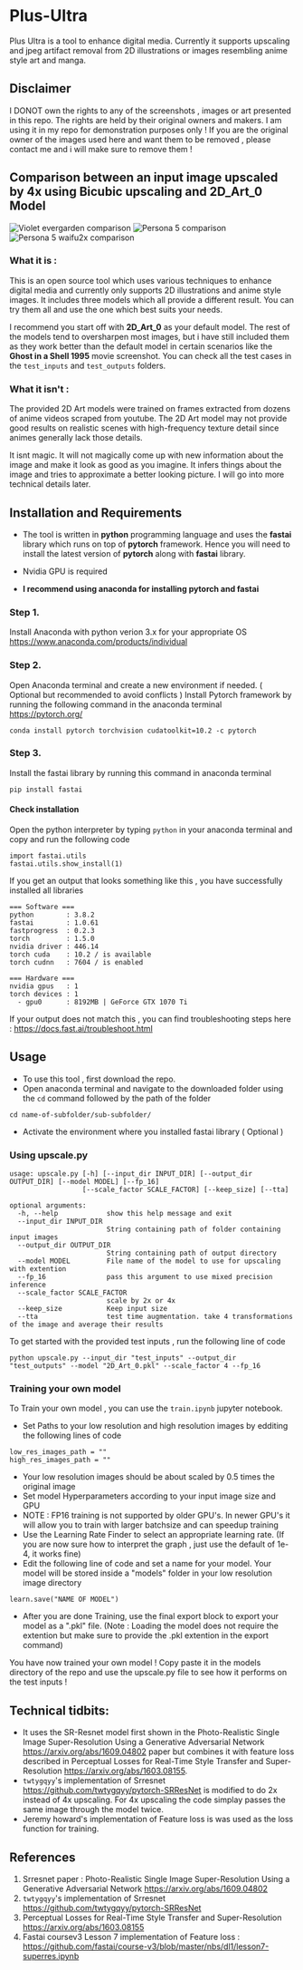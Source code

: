# Plus-Ultra
Plus Ultra is a tool to enhance digital media. Currently it supports upscaling and jpeg artifact removal from 2D illustrations or images resembling anime style art and manga.

## Disclaimer
I DONOT own the rights to any of the screenshots , images or art presented in this repo. The rights are held by their original owners and makers. I am using it in my repo for demonstration purposes only !
If you are the original owner of the images used here and want them to be removed , please contact me and i will make sure to remove them !

## Comparison between an input image upscaled by 4x using Bicubic upscaling and 2D_Art_0 Model
![Violet evergarden comparison](https://raw.githubusercontent.com/AtharvBhat/Plus-Ultra/master/results/VioletEvergarden_comparison.png)
![Persona 5 comparison](https://raw.githubusercontent.com/AtharvBhat/Plus-Ultra/master/results/Persona5_comparison.png)
![Persona 5 waifu2x comparison](https://raw.githubusercontent.com/AtharvBhat/Plus-Ultra/master/results/Persona5_comparison.png)

### What it is :
This is an open source tool which uses various techniques to enhance digital media and currently only supports 2D illustrations and anime style images.
It includes three models which all provide a different result. You can try them all and use the one which best suits your needs.

I recommend you start off with **2D_Art_0** as your default model. The rest of the models tend to oversharpen most images, but i have still included them as they work better than the default model in certain scenarios like the **Ghost in a Shell 1995** movie screenshot. You can check all the test cases in the `test_inputs` and `test_outputs` folders.

### What it isn't :
The provided 2D Art models were trained on frames extracted from dozens of anime videos scraped from youtube.
The 2D Art model may not provide good results on realistic scenes with high-frequency texture detail since animes generally lack those details.

It isnt magic. It will not magically come up with new information about the image and make it look as good as you imagine. It infers things about the image and tries to approximate a better looking picture.  I will go into more technical details later.


## Installation and Requirements


* The tool is written in **python** programming language and uses the **fastai** library which runs on top of **pytorch** framework. Hence you will need to install the latest version of **pytorch** along with **fastai** library.

* Nvidia GPU is required

* **I recommend using anaconda for installing pytorch and fastai**

### Step 1.
Install Anaconda with python verion 3.x for your appropriate OS
https://www.anaconda.com/products/individual

### Step 2.
Open Anaconda terminal and create a new environment if needed. ( Optional but recommended to avoid conflicts )
Install Pytorch framework by running the following command in the anaconda terminal https://pytorch.org/

`conda install pytorch torchvision cudatoolkit=10.2 -c pytorch`

### Step 3.
Install the fastai library by running this command in anaconda terminal

`pip install fastai`

#### Check installation
Open the python interpreter by typing `python` in your anaconda terminal and copy and run the following code
```
import fastai.utils
fastai.utils.show_install(1)
```

If you get an output that looks something like this , you have successfully installed all libraries
```
=== Software ===
python        : 3.8.2
fastai        : 1.0.61
fastprogress  : 0.2.3
torch         : 1.5.0
nvidia driver : 446.14
torch cuda    : 10.2 / is available
torch cudnn   : 7604 / is enabled

=== Hardware ===
nvidia gpus   : 1
torch devices : 1
  - gpu0      : 8192MB | GeForce GTX 1070 Ti
```

If your output does not match this , you can find troubleshooting steps here : https://docs.fast.ai/troubleshoot.html

## Usage
* To use this tool , first download the repo.
* Open anaconda terminal and navigate to the downloaded folder using the `cd` command followed by the path of the folder
```
cd name-of-subfolder/sub-subfolder/
```
* Activate the environment where you installed fastai library ( Optional )

### Using upscale.py
```
usage: upscale.py [-h] [--input_dir INPUT_DIR] [--output_dir OUTPUT_DIR] [--model MODEL] [--fp_16]
                  [--scale_factor SCALE_FACTOR] [--keep_size] [--tta]

optional arguments:
  -h, --help            show this help message and exit
  --input_dir INPUT_DIR
                        String containing path of folder containing input images
  --output_dir OUTPUT_DIR
                        String containing path of output directory
  --model MODEL         File name of the model to use for upscaling with extention
  --fp_16               pass this argument to use mixed precision inference
  --scale_factor SCALE_FACTOR
                        scale by 2x or 4x
  --keep_size           Keep input size
  --tta                 test time augmentation. take 4 transformations of the image and average their results
```
To get started with the provided test inputs , run the following line of code
```
python upscale.py --input_dir "test_inputs" --output_dir "test_outputs" --model "2D_Art_0.pkl" --scale_factor 4 --fp_16
```

### Training your own model

To Train your own model , you can use the `train.ipynb` jupyter notebook.
* Set Paths to your low resolution and high resolution images by edditing the following lines of code
```
low_res_images_path = ""
high_res_images_path = ""
```
* Your low resolution images should be about scaled by 0.5 times the original image
* Set model Hyperparameters according to your input image size and GPU
* NOTE : FP16 training is not supported by older GPU's. In newer GPU's it will allow you to train with larger batchsize and can speedup training
* Use the Learning Rate Finder to select an appropriate learning rate. (If you are now sure how to interpret the graph , just use the default of 1e-4, it works fine)
* Edit the following line of code and set a name for your model. Your model will be stored inside a "models" folder in your low resolution image directory
```
learn.save("NAME OF MODEL")
```
* After you are done Training, use the final export block to export your model as a ".pkl" file. (Note : Loading the model does not require the extention but make sure to provide the .pkl extention in the export command)

You have now trained your own model ! Copy paste it in the models directory of the repo and use the upscale.py file to see how it performs on the test inputs !

## Technical tidbits:
* It uses the SR-Resnet model first shown in the Photo-Realistic Single Image Super-Resolution Using a Generative Adversarial Network https://arxiv.org/abs/1609.04802 paper but combines it with feature loss described in Perceptual Losses for Real-Time Style Transfer and Super-Resolution https://arxiv.org/abs/1603.08155.
* `twtygqyy`'s implementation of Srresnet https://github.com/twtygqyy/pytorch-SRResNet is modified to do 2x instead of 4x upscaling. For 4x upscaling the code simplay passes the same image through the model twice.
* Jeremy howard's implementation of Feature loss is was used as the loss function for training.

## References
1. Srresnet paper : Photo-Realistic Single Image Super-Resolution Using a Generative Adversarial Network https://arxiv.org/abs/1609.04802
2.  `twtygqyy`'s implementation of Srresnet https://github.com/twtygqyy/pytorch-SRResNet
3. Perceptual Losses for Real-Time Style Transfer and Super-Resolution https://arxiv.org/abs/1603.08155
4. Fastai coursev3 Lesson 7 implementation of Feature loss : https://github.com/fastai/course-v3/blob/master/nbs/dl1/lesson7-superres.ipynb

